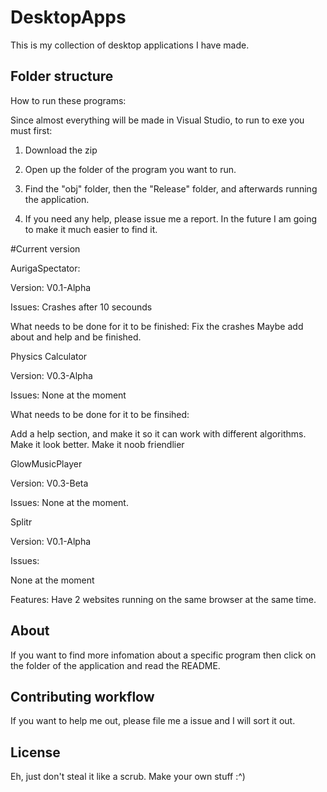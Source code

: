 # DesktopApps

This is my collection of desktop applications I have made.

## Folder structure

How to run these programs:

Since almost everything will be made in Visual Studio, to run to exe you must first:

1. Download the zip

2. Open up the folder of the program you want to run. 

3. Find the "obj" folder, then the "Release" folder, and afterwards running the application.

4.  If you need any help, please issue me a report. In the future I am going to make it much easier to find it. 

#Current version

AurigaSpectator:

Version: V0.1-Alpha

Issues: Crashes after 10 secounds

What needs to be done for it to be finished:
Fix the crashes
Maybe add about and help and be finished.







Physics Calculator

Version: V0.3-Alpha

Issues:
None at the moment

What needs to be done for it to be finsihed:

Add a help section, and make it so it can work with different algorithms.
Make it look better.
Make it noob friendlier








GlowMusicPlayer

Version: V0.3-Beta

Issues:
None at the moment.








Splitr

Version: V0.1-Alpha

Issues:

None at the moment

Features: Have 2 websites running on the same browser at the same time.
## About

If you want to find more infomation about a specific program then click on the folder of the application and read the README.


## Contributing workflow

If you want to help me out, please file me a issue and I will sort it out. 

## License

Eh, just don't steal it like a scrub. Make your own stuff :^)
